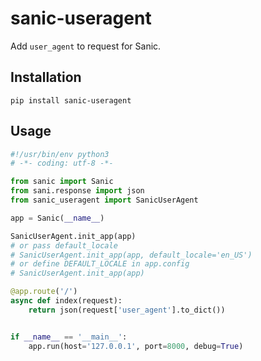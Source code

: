 # sanic-useragent

Add `user_agent` to request for Sanic.

## Installation

`pip install sanic-useragent`

## Usage

```python
#!/usr/bin/env python3
# -*- coding: utf-8 -*-

from sanic import Sanic
from sani.response import json
from sanic_useragent import SanicUserAgent

app = Sanic(__name__)

SanicUserAgent.init_app(app)
# or pass default_locale
# SanicUserAgent.init_app(app, default_locale='en_US')
# or define DEFAULT_LOCALE in app.config
# SanicUserAgent.init_app(app)

@app.route('/')
async def index(request):
    return json(request['user_agent'].to_dict())


if __name__ == '__main__':
    app.run(host='127.0.0.1', port=8000, debug=True)

```
